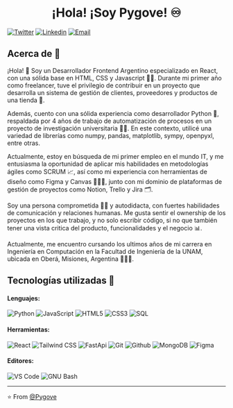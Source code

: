 <h1 align="center">¡Hola! ¡Soy Pygove! ♾️</h1>

[![Twitter](https://img.shields.io/badge/-Twitter-1ca0f1?style=flat&labelColor=1ca0f1&logo=twitter&logoColor=white&link=https://twitter.com/Pygove)](https://twitter.com/Pygove)
[![Linkedin](https://img.shields.io/badge/-LinkedIn-blue?style=flat&logo=Linkedin&logoColor=white&link=www.linkedin.com/in/pygove)](https://www.linkedin.com/in/pygove/)
[![Email](https://img.shields.io/badge/-Email-c14438?style=flat&logo=Gmail&logoColor=white&link=mailto:gonzalo.pygove@gmail.com)](mailto:gonzalo.pygove@gmail.com)

## Acerca de :wave:

¡Hola! 👋 Soy un Desarrollador Frontend Argentino especializado en React, con una sólida base en HTML, CSS y Javascript 👨‍💻. Durante mi primer año como freelancer, tuve el privilegio de contribuir en un proyecto que desarrolla un sistema de gestión de clientes, proveedores y productos de una tienda 🏪.
 
Además, cuento con una sólida experiencia como desarrollador Python 🐍, respaldada por 4 años de trabajo de automatización de procesos en un proyecto de investigación universitaria 🕵️‍♂️. En este contexto, utilicé una variedad de librerías como numpy, pandas, matplotlib, sympy, openpyxl, entre otras.

Actualmente, estoy en búsqueda de mi primer empleo en el mundo IT, y me entusiasma la oportunidad de aplicar mis habilidades en metodologías ágiles como SCRUM 📈, así como mi experiencia con herramientas de diseño como Figma y Canvas 👨🏻‍🎨, junto con mi dominio de plataformas de gestión de proyectos como Notion, Trello y Jira 🗂️.

Soy una persona comprometida 💪🏻 y autodidacta, con fuertes habilidades de comunicación y relaciones humanas. Me gusta sentir el ownership de los proyectos en los que trabajo, y no solo escribir código, si no que también tener una vista critica del producto, funcionalidades y el negocio 📊.

Actualmente, me encuentro cursando los ultimos años de mi carrera en Ingeniería en Computación en la Facultad de Ingeniería de la UNAM, ubicada en Oberá, Misiones, Argentina 👨🏻‍🎓.

## Tecnologías utilizadas 🧠

#### Lenguajes:

![Python](https://img.shields.io/badge/-Python-000000?style=flat&logo=python)
![JavaScript](https://img.shields.io/badge/-JavaScript-000000?style=flat&logo=javascript)
![HTML5](https://img.shields.io/badge/-HTML5-000000?style=flat&logo=html5)
![CSS3](https://img.shields.io/badge/-CSS-000000?style=flat&logo=css3)
![SQL](https://img.shields.io/badge/-SQL-000000?style=flat&logo=mysql)

#### Herramientas:

![React](https://img.shields.io/badge/-React-000000?style=flat&logo=react)
![Tailwind CSS](https://img.shields.io/badge/-Tailwind%20CSS-000000?style=flat&logo=tailwindcss)
![FastApi](https://img.shields.io/badge/-FastApi-000000?style=flat&logo=fastapi)
![Git](https://img.shields.io/badge/-Git-000000?style=flat&logo=git)
![Github](https://img.shields.io/badge/-Github-000000?style=flat&logo=github)
![MongoDB](https://img.shields.io/badge/-MongoDB-000000?style=flat&logo=mongodb)
![Figma](https://img.shields.io/badge/-Figma-000000?style=flat&logo=figma)

#### Editores:

![VS Code](https://img.shields.io/badge/-VS%20Code-000000?style=flat-square&logo=visual-studio-code&logoColor=ffffff)
![GNU Bash](http://img.shields.io/badge/-GNU%20Bash-000000?style=flat-square&logo=gnu-bash&logoColor=ffffff)

<hr/>

:star: From [@Pygove](https://github.com/Pygove)
